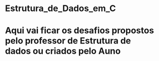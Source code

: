 # Estrutura_de_Dados_em_C
# Aqui vai ficar os desafios propostos pelo professor de Estrutura de dados ou criados pelo Auno
